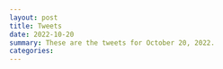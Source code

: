 ```yaml
---
layout: post
title: Tweets
date: 2022-10-20
summary: These are the tweets for October 20, 2022.
categories:
---
```


